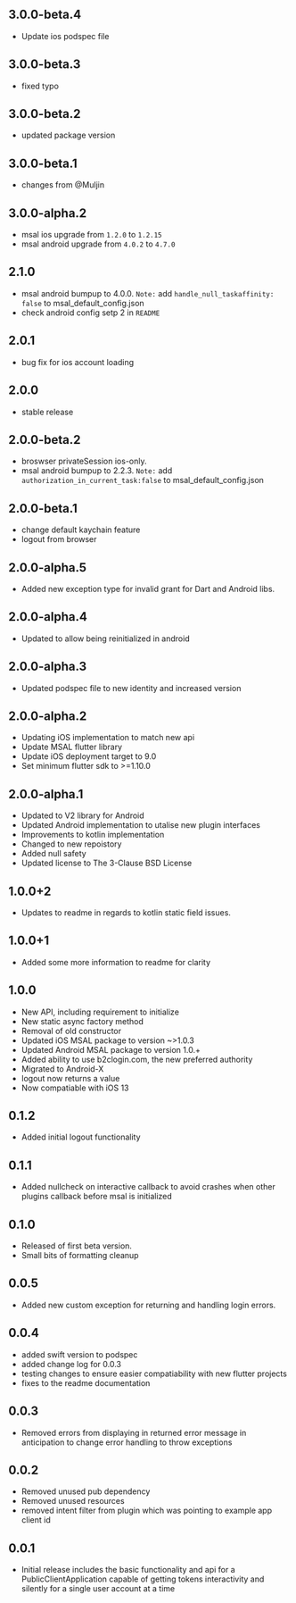 ## 3.0.0-beta.4
* Update ios podspec file

## 3.0.0-beta.3
* fixed typo

## 3.0.0-beta.2
* updated package version

## 3.0.0-beta.1
* changes from @Muljin

## 3.0.0-alpha.2
* msal ios upgrade from `1.2.0` to `1.2.15`
* msal android upgrade from `4.0.2` to `4.7.0`

## 2.1.0
* msal android bumpup to 4.0.0. ``Note:`` add `handle_null_taskaffinity: false` to msal_default_config.json
* check android config setp 2 in ``README`` 
## 2.0.1
* bug fix for ios account loading
## 2.0.0
* stable release
## 2.0.0-beta.2
* broswser privateSession ios-only.
* msal android bumpup to 2.2.3. ``Note:`` add `authorization_in_current_task:false` to msal_default_config.json
## 2.0.0-beta.1
* change default kaychain feature
* logout from browser
## 2.0.0-alpha.5
* Added new exception type for invalid grant for Dart and Android libs.
## 2.0.0-alpha.4
* Updated to allow being reinitialized in android
## 2.0.0-alpha.3
* Updated podspec file to new identity and increased version
## 2.0.0-alpha.2
* Updating iOS implementation to match new api
* Update MSAL flutter library
* Update iOS deployment target to 9.0
* Set minimum flutter sdk to >=1.10.0
## 2.0.0-alpha.1
* Updated to V2 library for Android
* Updated Android implementation to utalise new plugin interfaces
* Improvements to kotlin implementation
* Changed to new repoistory
* Added null safety
* Updated license to The 3-Clause BSD License
## 1.0.0+2
* Updates to readme in regards to kotlin static field issues.
## 1.0.0+1
* Added some more information to readme for clarity
## 1.0.0
* New API, including requirement to initialize
* New static async factory method
* Removal of old constructor
* Updated iOS MSAL package to version ~>1.0.3
* Updated Android MSAL package to version 1.0.+
* Added ability to use b2clogin.com, the new preferred authority
* Migrated to Android-X
* logout now returns a value
* Now compatiable with iOS 13
## 0.1.2
* Added initial logout functionality
## 0.1.1
* Added nullcheck on interactive callback to avoid crashes when other plugins callback before msal is initialized
## 0.1.0
* Released of first beta version.
* Small bits of formatting cleanup
## 0.0.5
* Added new custom exception for returning and handling login errors.
## 0.0.4
* added swift version to podspec
* added change log for 0.0.3
* testing changes to ensure easier compatiability with new flutter projects
* fixes to the readme documentation
## 0.0.3
* Removed errors from displaying in returned error message in anticipation to change error handling to throw exceptions
## 0.0.2
* Removed unused pub dependency
* Removed unused resources
* removed intent filter from plugin which was pointing to example app client id
## 0.0.1
* Initial release includes the basic functionality and api for a PublicClientApplication capable of getting tokens interactivity and silently for a single user account at a time
